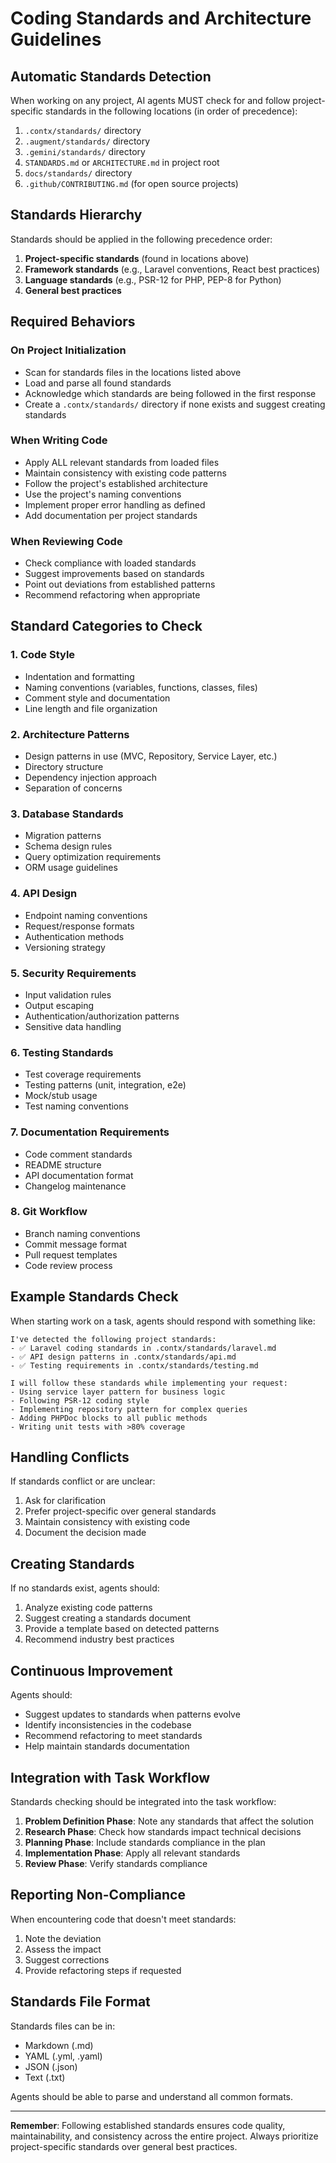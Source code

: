 # Coding Standards and Architecture Guidelines

## Automatic Standards Detection

When working on any project, AI agents MUST check for and follow project-specific standards in the following locations (in order of precedence):

1. `.contx/standards/` directory
2. `.augment/standards/` directory  
3. `.gemini/standards/` directory
4. `STANDARDS.md` or `ARCHITECTURE.md` in project root
5. `docs/standards/` directory
6. `.github/CONTRIBUTING.md` (for open source projects)

## Standards Hierarchy

Standards should be applied in the following precedence order:
1. **Project-specific standards** (found in locations above)
2. **Framework standards** (e.g., Laravel conventions, React best practices)
3. **Language standards** (e.g., PSR-12 for PHP, PEP-8 for Python)
4. **General best practices**

## Required Behaviors

### On Project Initialization
- Scan for standards files in the locations listed above
- Load and parse all found standards
- Acknowledge which standards are being followed in the first response
- Create a `.contx/standards/` directory if none exists and suggest creating standards

### When Writing Code
- Apply ALL relevant standards from loaded files
- Maintain consistency with existing code patterns
- Follow the project's established architecture
- Use the project's naming conventions
- Implement proper error handling as defined
- Add documentation per project standards

### When Reviewing Code
- Check compliance with loaded standards
- Suggest improvements based on standards
- Point out deviations from established patterns
- Recommend refactoring when appropriate

## Standard Categories to Check

### 1. Code Style
- Indentation and formatting
- Naming conventions (variables, functions, classes, files)
- Comment style and documentation
- Line length and file organization

### 2. Architecture Patterns  
- Design patterns in use (MVC, Repository, Service Layer, etc.)
- Directory structure
- Dependency injection approach
- Separation of concerns

### 3. Database Standards
- Migration patterns
- Schema design rules
- Query optimization requirements
- ORM usage guidelines

### 4. API Design
- Endpoint naming conventions
- Request/response formats
- Authentication methods
- Versioning strategy

### 5. Security Requirements
- Input validation rules
- Output escaping
- Authentication/authorization patterns
- Sensitive data handling

### 6. Testing Standards
- Test coverage requirements
- Testing patterns (unit, integration, e2e)
- Mock/stub usage
- Test naming conventions

### 7. Documentation Requirements
- Code comment standards
- README structure
- API documentation format
- Changelog maintenance

### 8. Git Workflow
- Branch naming conventions
- Commit message format
- Pull request templates
- Code review process

## Example Standards Check

When starting work on a task, agents should respond with something like:

```
I've detected the following project standards:
- ✅ Laravel coding standards in .contx/standards/laravel.md
- ✅ API design patterns in .contx/standards/api.md
- ✅ Testing requirements in .contx/standards/testing.md

I will follow these standards while implementing your request:
- Using service layer pattern for business logic
- Following PSR-12 coding style
- Implementing repository pattern for complex queries
- Adding PHPDoc blocks to all public methods
- Writing unit tests with >80% coverage
```

## Handling Conflicts

If standards conflict or are unclear:
1. Ask for clarification
2. Prefer project-specific over general standards
3. Maintain consistency with existing code
4. Document the decision made

## Creating Standards

If no standards exist, agents should:
1. Analyze existing code patterns
2. Suggest creating a standards document
3. Provide a template based on detected patterns
4. Recommend industry best practices

## Continuous Improvement

Agents should:
- Suggest updates to standards when patterns evolve
- Identify inconsistencies in the codebase
- Recommend refactoring to meet standards
- Help maintain standards documentation

## Integration with Task Workflow

Standards checking should be integrated into the task workflow:

1. **Problem Definition Phase**: Note any standards that affect the solution
2. **Research Phase**: Check how standards impact technical decisions  
3. **Planning Phase**: Include standards compliance in the plan
4. **Implementation Phase**: Apply all relevant standards
5. **Review Phase**: Verify standards compliance

## Reporting Non-Compliance

When encountering code that doesn't meet standards:
1. Note the deviation
2. Assess the impact
3. Suggest corrections
4. Provide refactoring steps if requested

## Standards File Format

Standards files can be in:
- Markdown (.md)
- YAML (.yml, .yaml)
- JSON (.json)
- Text (.txt)

Agents should be able to parse and understand all common formats.

---

**Remember**: Following established standards ensures code quality, maintainability, and consistency across the entire project. Always prioritize project-specific standards over general best practices.
